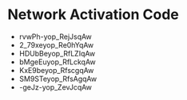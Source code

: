 # Network Activation Code
* rvwPh-yop_RejJsqAw
* 2_79xeyop_Re0hYqAw
* HDUbBeyop_RfLZIqAw
* bMgeEuyop_RfLckqAw
* KxE9beyop_RfscgqAw
* SM9STeyop_RfsAgqAw
* -geJz-yop_ZevJcqAw